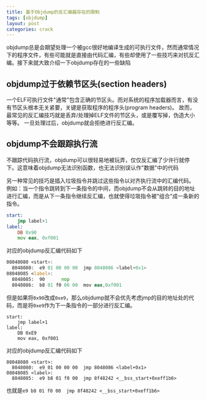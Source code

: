 ```yaml
---
title: 基于Objdump的反汇编器存在的限制
tags: [objdump]
layout: post
categories: crack
---
```


objdump总是会期望处理一个被gcc很好地编译生成的可执行文件，然而通常情况下的程序文件，有些可能就是直接由代码汇编，有些却使用了一些技巧来对抗反汇编。接下来就大致介绍一下objdump存在的一些缺陷

## objdump过于依赖节区头(section headers)

一个ELF可执行文件"通常"包含正确的节区头。而对系统的程序加载器而言，有没有节区头根本无关紧要，关键是获取程序的程序头(program headers)。
故而，最常见的反汇编技巧就是丢弃/处理掉ELF文件的节区头，或是覆写掉，伪造大小等等。
一旦处理过后，objdump就会拒绝进行反汇编。

## objdump不会跟踪执行流

不跟踪代码执行流，objdump可以很轻易地被玩弄，仅仅反汇编了少许行就停下。这意味着objdump无法识别函数，也无法识别误认作"数据"中的代码

另一种常见的技巧是插入垃圾指令并跳过这些指令以对齐执行流中的汇编代码。
例如：当一个指令跳转到下一条指令的中间，而objdump不会从跳转的目的地址进行汇编，而是从下一条指令继续反汇编，也就使得垃圾指令被"组合"成一条新的指令。

``` asm
start:
	jmp label+1
label: 	
	DB 0x90
	mov eax, 0xf001
```

对应的objdump反汇编代码如下

``` asm
08048080 <start>:
  8048080: 	e9 01 00 00 00 	jmp 8048086 <label+0x1>
08048085 <label>:
  8048085: 	90 		nop
  8048086: 	b8 01 f0 00 00 	mov eax,0xf001
```

但是如果将`0x90`改成`0xe9`，那么objdump就不会优先考虑jmp的目的地址处的代码，而是将`0xe9`作为下一条指令的一部分进行反汇编。

```
start:
	jmp label+1
label: 	
	DB 0xE9
	mov eax, 0xf001
```

对应的objdump反汇编代码如下

```
08048080 <start>:
  8048080: 	e9 01 00 00 00 	jmp 8048086 <label+0x1>
08048085 <label>:
  8048085: 	e9 b8 01 f0 00 	jmp 8f48242 <__bss_start+0xeff1b6>
```

也就是`e9 b8 01 f0 00 	jmp 8f48242 <__bss_start+0xeff1b6>`



